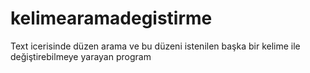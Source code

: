# kelimearamadegistirme
Text icerisinde düzen arama ve bu düzeni istenilen başka bir kelime ile değiştirebilmeye yarayan program
